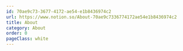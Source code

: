 ```yaml
---
id: 70ae9c73-3677-4172-ae54-e1b8436974c2
url: https://www.notion.so/About-70ae9c7336774172ae54e1b8436974c2
title: About
category: About
order: 0
pageClass: white
---
```


